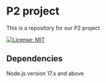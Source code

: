 # P2 project
This is a repository for our P2 project

[![License: MIT](https://img.shields.io/badge/License-MIT-yellow.svg)](https://opensource.org/licenses/MIT)

## Dependencies
Node.js version 17.x and above
